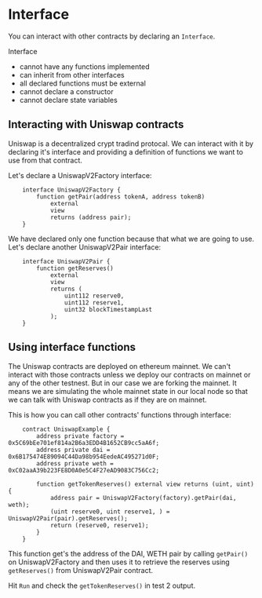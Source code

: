 # Interface

You can interact with other contracts by declaring an `Interface`.

Interface

- cannot have any functions implemented
- can inherit from other interfaces
- all declared functions must be external
- cannot declare a constructor
- cannot declare state variables

## Interacting with Uniswap contracts

Uniswap is a decentralized crypt tradind protocal.
We can interact with it by declaring it's interface and providing a definition of functions we want to use from that contract.

Let's declare a UniswapV2Factory interface:

```
    interface UniswapV2Factory {
        function getPair(address tokenA, address tokenB)
            external
            view
            returns (address pair);
    }
```

We have declared only one function because that what we are going to use.
Let's declare another UniswapV2Pair interface:

```
    interface UniswapV2Pair {
        function getReserves()
            external
            view
            returns (
                uint112 reserve0,
                uint112 reserve1,
                uint32 blockTimestampLast
            );
    }
```

## Using interface functions

The Uniswap contracts are deployed on ethereum mainnet.
We can't interact with those contracts unless we deploy our contracts on mainnet or any of the other testnest.
But in our case we are forking the mainnet.
It means we are simulating the whole mainnet state in our local node so that we can talk with Uniswap contracts as if they are on mainnet.

This is how you can call other contracts' functions through interface:

```
    contract UniswapExample {
        address private factory = 0x5C69bEe701ef814a2B6a3EDD4B1652CB9cc5aA6f;
        address private dai = 0x6B175474E89094C44Da98b954EedeAC495271d0F;
        address private weth = 0xC02aaA39b223FE8D0A0e5C4F27eAD9083C756Cc2;

        function getTokenReserves() external view returns (uint, uint) {
            address pair = UniswapV2Factory(factory).getPair(dai, weth);
            (uint reserve0, uint reserve1, ) = UniswapV2Pair(pair).getReserves();
            return (reserve0, reserve1);
        }
    }
```

This function get's the address of the DAI, WETH pair by calling `getPair()` on UniswapV2Factory and then uses it to retrieve the reserves using `getReserves()` from UniswapV2Pair contract.

Hit `Run` and check the `getTokenReserves()` in test 2 output.
